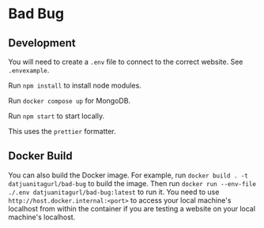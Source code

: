 # Bad Bug

## Development

You will need to create a `.env` file to connect to the correct website. See `.envexample`.

Run `npm install` to install node modules.

Run `docker compose up` for MongoDB.

Run `npm start` to start locally.

This uses the `prettier` formatter.

## Docker Build

You can also build the Docker image. For example, run `docker build . -t datjuanitagurl/bad-bug` to build the image. Then run `docker run --env-file ./.env datjuanitagurl/bad-bug:latest` to run it. You need to use `http://host.docker.internal:<port>` to access your local machine's localhost from within the container if you are testing a website on your local machine's localhost.
